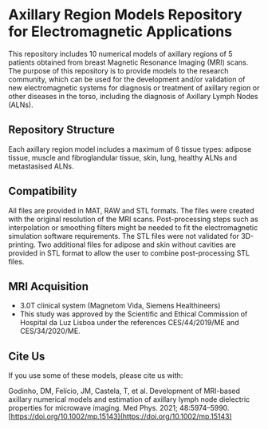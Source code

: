 # Axillary Region Models Repository for Electromagnetic Applications #

This repository includes 10 numerical models of axillary regions of 5 patients obtained from breast Magnetic Resonance Imaging (MRI) scans. The purpose of this repository is to provide models to the research community, which can be used for the development and/or validation of new electromagnetic systems for diagnosis or treatment of axillary region or other diseases in the torso, including the diagnosis of Axillary Lymph Nodes (ALNs).

## Repository Structure ##

Each axillary region model includes a maximum of 6 tissue types: adipose tissue, muscle and fibroglandular tissue, skin, lung, healthy ALNs and metastasised ALNs.

## Compatibility ##

All files are provided in MAT, RAW and STL formats. The files were created with the original resolution of the MRI scans. Post-processing steps such as interpolation or smoothing filters might be needed to fit the electromagnetic simulation software requirements. The STL files were not validated for 3D-printing. Two additional files for adipose and skin without cavities are provided in STL format to allow the user to combine post-processing STL files.

## MRI Acquisition ##

- 3.0T clinical system (Magnetom Vida, Siemens Healthineers)
- This study was approved by the Scientific and Ethical Commission of Hospital da Luz Lisboa under the references CES/44/2019/ME and CES/34/2020/ME.

## Cite Us ##

If you use some of these models, please cite us with:

Godinho, DM, Felício, JM, Castela, T, et al. Development of MRI-based axillary numerical models and estimation of axillary lymph node dielectric properties for microwave imaging. Med Phys. 2021; 48:5974–5990. [https://doi.org/10.1002/mp.15143](https://doi.org/10.1002/mp.15143)